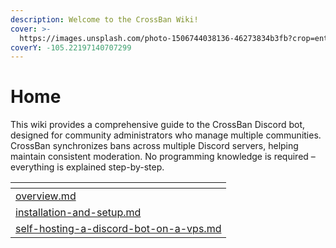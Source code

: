 ```yaml
---
description: Welcome to the CrossBan Wiki!
cover: >-
  https://images.unsplash.com/photo-1506744038136-46273834b3fb?crop=entropy&cs=srgb&fm=jpg&ixid=M3wxOTcwMjR8MHwxfHNlYXJjaHwyfHxsYW5kc2NhcGV8ZW58MHx8fHwxNzU3MDE0MDQxfDA&ixlib=rb-4.1.0&q=85
coverY: -105.22197140707299
---
```


# Home

This wiki provides a comprehensive guide to the CrossBan Discord bot, designed for community administrators who manage multiple communities.\
CrossBan synchronizes bans across multiple Discord servers, helping maintain consistent moderation. No programming knowledge is required – everything is explained step-by-step.

<table data-view="cards" data-full-width="false"><thead><tr><th data-card-target data-type="content-ref"></th></tr></thead><tbody><tr><td><a href="overview.md">overview.md</a></td></tr><tr><td><a href="installation-and-setup.md">installation-and-setup.md</a></td></tr><tr><td><a href="self-hosting-a-discord-bot-on-a-vps.md">self-hosting-a-discord-bot-on-a-vps.md</a></td></tr></tbody></table>
